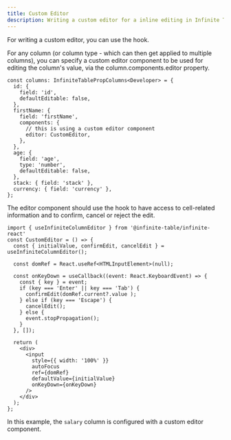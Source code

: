 ```yaml
---
title: Custom Editor
description: Writing a custom editor for a inline editing in Infinite Table for React
---
```


For writing a custom editor, you can use the <HookLink name="useInfiniteColumnEditor" /> hook.

For any column (or <PropLink name="columnTypes" code={false}>column type</PropLink> - which can then get applied to multiple columns), you can specify a custom editor component to be used for editing the column's value, via the <PropLink name="columns.components.editor">column.components.editor</PropLink> property.

```tsx {10}
const columns: InfiniteTablePropColumns<Developer> = {
  id: {
    field: 'id',
    defaultEditable: false,
  },
  firstName: {
    field: 'firstName',
    components: {
      // this is using a custom editor component
      editor: CustomEditor,
    },
  },
  age: {
    field: 'age',
    type: 'number',
    defaultEditable: false,
  },
  stack: { field: 'stack' },
  currency: { field: 'currency' },
};
```

The editor component should use the <HookLink name="useInfiniteColumnEditor"/> hook to have access to cell-related information and to confirm, cancel or reject the edit.

```tsx {3} title=CustomEditor.tsx
import { useInfiniteColumnEditor } from '@infinite-table/infinite-react'
const CustomEditor = () => {
  const { initialValue, confirmEdit, cancelEdit } = useInfiniteColumnEditor();

  const domRef = React.useRef<HTMLInputElement>(null);

  const onKeyDown = useCallback((event: React.KeyboardEvent) => {
    const { key } = event;
    if (key === 'Enter' || key === 'Tab') {
      confirmEdit(domRef.current?.value );
    } else if (key === 'Escape') {
      cancelEdit();
    } else {
      event.stopPropagation();
    }
  }, []);

  return (
    <div>
      <input
        style={{ width: '100%' }}
        autoFocus
        ref={domRef}
        defaultValue={initialValue}
        onKeyDown={onKeyDown}
      />
    </div>
  );
};
```


<Sandpack title="Using a custom editor">

<Description>

In this example, the `salary` column is configured with a custom editor component.

</Description>


```ts file=custom-editor-example.page.tsx
```

</Sandpack>